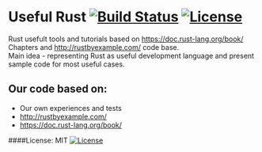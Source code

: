 # Useful Rust [![Build Status](https://travis-ci.org/mrLSD/rust-tutorials.svg?branch=master)](https://travis-ci.org/mrLSD/rust-tutorials) [![License](http://img.shields.io/badge/license-mit-blue.svg?style=flat-square)](https://raw.githubusercontent.com/mrLSD/rust-tutorials/master/LICENSE)
Rust usefult tools and tutorials based on https://doc.rust-lang.org/book/ Chapters and http://rustbyexample.com/ code base.<br>
Main idea - representing Rust as useful development language and present sample code for most useful cases. 

## Our code based on:
* Our own experiences and tests
* http://rustbyexample.com/
* https://doc.rust-lang.org/book/

####License: MIT [![License](http://img.shields.io/badge/license-mit-blue.svg?style=flat-square)](https://raw.githubusercontent.com/mrLSD/rust-tutorials/master/LICENSE)
